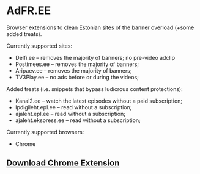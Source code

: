 AdFR.EE
=======

Browser extensions to clean Estonian sites of the banner overload (+some added treats).

Currently supported sites:
* Delfi.ee – removes the majority of banners; no pre-video adclip 
* Postimees.ee – removes the majority of banners;
* Aripaev.ee – removes the majority of banners;
* TV3Play.ee – no ads before or during the videos;


Added treats (i.e. snippets that bypass ludicrous content protections):
* Kanal2.ee – watch the latest episodes without a paid subscription;
* lpdigileht.epl.ee – read without a subscription;
* ajaleht.epl.ee – read without a subscription;
* ajaleht.ekspress.ee – read without a subscription;


Currently supported browsers:
* Chrome

<h2><a href="https://chrome.google.com/webstore/detail/adfree/ljcbjjicindakkogedmfegopcpjdbdjn">Download Chrome Extension</a></h2>
